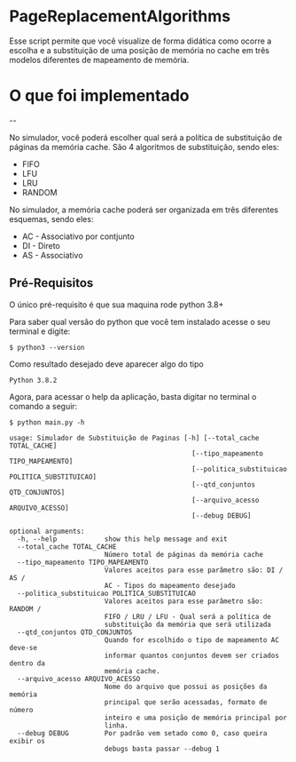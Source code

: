 # PageReplacementAlgorithms

Esse script permite que você visualize de forma didática como ocorre a escolha e a substituição de uma posição de memória no cache em três modelos diferentes de mapeamento de memória.

# O que foi implementado
--

No simulador, você poderá escolher qual será a política de substituição de páginas da memória cache. 
São 4 algoritmos de substituição, sendo eles:

* FIFO
* LFU
* LRU
* RANDOM

No simulador, a memória cache poderá ser organizada em três diferentes esquemas, sendo eles:

* AC - Associativo por contjunto
* DI - Direto
* AS - Associativo

Pré-Requisitos
--

O único pré-requisito é que sua maquina rode python 3.8+

Para saber qual versão do python que você tem instalado acesse o seu terminal e digite:

```
$ python3 --version
```

Como resultado desejado deve aparecer algo do tipo

```
Python 3.8.2
```

Agora, para acessar o help da aplicação, basta digitar no terminal o comando a seguir:

```
$ python main.py -h
```

```
usage: Simulador de Substituição de Paginas [-h] [--total_cache TOTAL_CACHE]
                                              [--tipo_mapeamento TIPO_MAPEAMENTO]
                                              [--politica_substituicao POLITICA_SUBSTITUICAO]
                                              [--qtd_conjuntos QTD_CONJUNTOS]
                                              [--arquivo_acesso ARQUIVO_ACESSO]
                                              [--debug DEBUG]

optional arguments:
  -h, --help            show this help message and exit
  --total_cache TOTAL_CACHE
                        Número total de páginas da memória cache
  --tipo_mapeamento TIPO_MAPEAMENTO
                        Valores aceitos para esse parâmetro são: DI / AS /
                        AC - Tipos do mapeamento desejado
  --politica_substituicao POLITICA_SUBSTITUICAO
                        Valores aceitos para esse parâmetro são: RANDOM /
                        FIFO / LRU / LFU - Qual será a política de
                        substituição da memória que será utilizada
  --qtd_conjuntos QTD_CONJUNTOS
                        Quando for escolhido o tipo de mapeamento AC deve-se
                        informar quantos conjuntos devem ser criados dentro da
                        memória cache.
  --arquivo_acesso ARQUIVO_ACESSO
                        Nome do arquivo que possui as posições da memória
                        principal que serão acessadas, formato de número
                        inteiro e uma posição de memória principal por
                        linha.
  --debug DEBUG         Por padrão vem setado como 0, caso queira exibir os
                        debugs basta passar --debug 1

```
